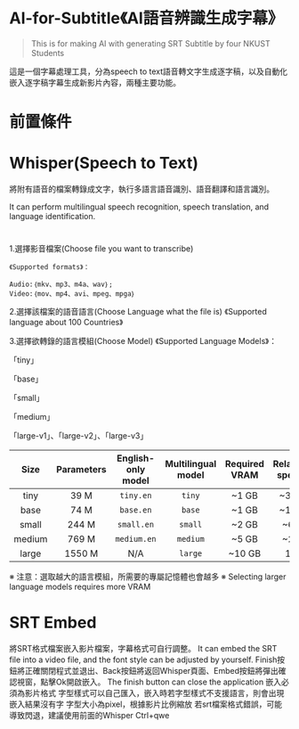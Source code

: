 # AI-for-Subtitle《AI語音辨識生成字幕》
> This is for making AI with generating SRT Subtitle by four NKUST Students

這是一個字幕處理工具，分為speech to text語音轉文字生成逐字稿，以及自動化嵌入逐字稿字幕生成新影片內容，兩種主要功能。


# 前置條件

# Whisper(Speech to Text)
將附有語音的檔案轉錄成文字，執行多語言語音識別、語音翻譯和語言識別。

It can perform multilingual speech recognition, speech translation, and language identification.
#
1.選擇影音檔案(Choose file you want to transcribe)
```
《Supported formats》：  

Audio:｛mkv、mp3、m4a、wav｝; 
Video:｛mov、mp4、avi、mpeg、mpga｝
```
2.選擇該檔案的語音語言(Choose Language what the file is)
《Supported language about 100 Countries》

3.選擇欲轉錄的語言模組(Choose Model)
《Supported Language Models》：  

「tiny」  

「base」  

「small」  

「medium」  

「large-v1」、「large-v2」、「large-v3」

|  Size  | Parameters | English-only model | Multilingual model | Required VRAM | Relative speed |
|:------:|:----------:|:------------------:|:------------------:|:-------------:|:--------------:|
|  tiny  |    39 M    |     `tiny.en`      |       `tiny`       |     ~1 GB     |      ~32x      |
|  base  |    74 M    |     `base.en`      |       `base`       |     ~1 GB     |      ~16x      |
| small  |   244 M    |     `small.en`     |      `small`       |     ~2 GB     |      ~6x       |
| medium |   769 M    |    `medium.en`     |      `medium`      |     ~5 GB     |      ~2x       |
| large  |   1550 M   |        N/A         |      `large`       |    ~10 GB     |       1x       |

※ 注意：選取越大的語言模組，所需要的專屬記憶體也會越多
※ Selecting larger language models requires more VRAM




# SRT Embed
將SRT格式檔案嵌入影片檔案，字幕格式可自行調整。
It can embed the SRT file into a video file, and the font style can be adjusted by yourself.
Finish按鈕將正確關閉程式並退出、Back按鈕將返回Whisper頁面、Embed按鈕將彈出確認視窗，點擊Ok開啟嵌入。
The finish button can close the application 
嵌入必須為影片格式
字型樣式可以自己匯入，嵌入時若字型樣式不支援語言，則會出現嵌入結果沒有字
字型大小為pixel，根據影片比例縮放
若srt檔案格式錯誤，可能導致閃退，建議使用前面的Whisper
Ctrl+qwe





